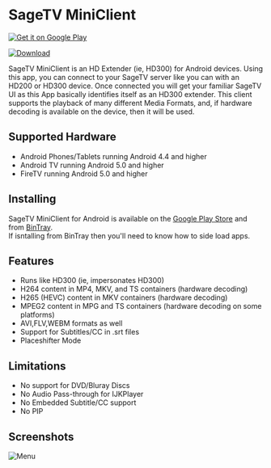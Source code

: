 # SageTV MiniClient

<a href="https://play.google.com/store/apps/details?id=sagex.miniclient.android.tv">
  <img alt="Get it on Google Play"
       src="https://developer.android.com/images/brand/en_generic_rgb_wo_45.png" />
</a>

[![Download](https://api.bintray.com/packages/opensagetv/sagetv/AndroidMiniClient/images/download.svg) ](https://bintray.com/opensagetv/sagetv/AndroidMiniClient/_latestVersion)
 
SageTV MiniClient is an HD Extender (ie, HD300) for Android devices. Using this app, you can connect to your SageTV server like you can with an HD200 or HD300 device. Once connected you will get your familiar SageTV UI as this App basically identifies itself as an HD300 extender.
This client supports the playback of many different Media Formats, and, if hardware decoding is available on the device, then it will be used.

## Supported Hardware
* Android Phones/Tablets running Android 4.4 and higher
* Android TV running Android 5.0 and higher
* FireTV running Android 5.0 and higher

## Installing
SageTV MiniClient for Android is available on the [Google Play Store](https://play.google.com/store/apps/details?id=sagex.miniclient.android.tv&hl=en) and from [BinTray](https://bintray.com/opensagetv/sagetv/SageTV/_latestVersion).  
If isntalling from BinTray then you'll need to know how to side load apps. 

## Features
* Runs like HD300 (ie, impersonates HD300)
* H264 content in MP4, MKV, and TS containers (hardware decoding)
* H265 (HEVC) content in MKV containers (hardware decoding)
* MPEG2 content in MPG and TS containers (hardware decoding on some platforms)
* AVI,FLV,WEBM formats as well
* Support for Subtitles/CC in .srt files
* Placeshifter Mode

## Limitations
* No support for DVD/Bluray Discs
* No Audio Pass-through for IJKPlayer
* No Embedded Subtitle/CC support
* No PIP

## Screenshots
![Menu](https://raw.githubusercontent.com/OpenSageTV/sagetv-miniclient/master/playstore/tv/gemstone_tv_menu.png)
